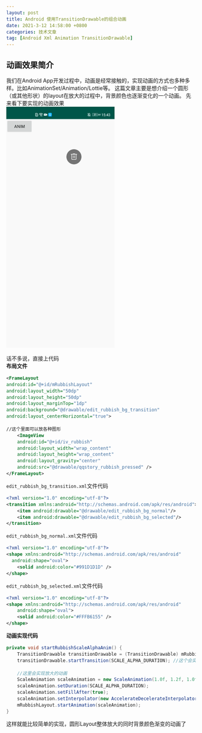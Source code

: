 ```yaml
---
layout: post
title: Android 使用TransitionDrawable的组合动画
date: 2021-3-12 14:58:00 +0800
categories: 技术文章
tag: [Android Xml Animation TransitionDrawable]
---
```



## 动画效果简介
我们在Android App开发过程中，动画是经常接触的，实现动画的方式也多种多样。比如AnimationSet/Animation/Lottie等。
这篇文章主要是想介绍一个圆形（或其他形状）的layout在放大的过程中，背景颜色也逐渐变化的一个动画。
先来看下要实现的动画效果  
<img src="https://github.com/hqglichao/hqglichao.github.io/raw/master/styles/gif/transition_animation.gif"/>  

话不多说，直接上代码  
**布局文件**
```xml
<FrameLayout
android:id="@+id/mRubbishLayout"
android:layout_width="50dp"
android:layout_height="50dp"
android:layout_marginTop="1dp"
android:background="@drawable/edit_rubbish_bg_transition"
android:layout_centerHorizontal="true">

//这个里面可以放各种图形
    <ImageView
    android:id="@+id/iv_rubbish"
    android:layout_width="wrap_content"
    android:layout_height="wrap_content"
    android:layout_gravity="center"
    android:src="@drawable/qqstory_rubbish_pressed" />
</FrameLayout>
```

`edit_rubbish_bg_transition.xml`文件代码
```xml
<?xml version="1.0" encoding="utf-8"?>
<transition xmlns:android="http://schemas.android.com/apk/res/android">
    <item android:drawable="@drawable/edit_rubbish_bg_normal"/>
    <item android:drawable="@drawable/edit_rubbish_bg_selected"/>
</transition>
```

`edit_rubbish_bg_normal.xml`文件代码
```xml
<?xml version="1.0" encoding="utf-8"?>
<shape xmlns:android="http://schemas.android.com/apk/res/android"
  android:shape="oval">
    <solid android:color="#991D1D1D" />
</shape>
```
`edit_rubbish_bg_selected.xml`文件代码
```xml
<?xml version="1.0" encoding="utf-8"?>
<shape xmlns:android="http://schemas.android.com/apk/res/android"
    android:shape="oval">
    <solid android:color="#FFFB6155" />
</shape>
```

**动画实现代码**
```java
private void startRubbishScaleAlphaAnim() {
    TransitionDrawable transitionDrawable = (TransitionDrawable) mRubbishLayout.getBackground();
    transitionDrawable.startTransition(SCALE_ALPHA_DURATION); //这个会实现背景颜色渐变

    //这里会实现放大的动画
    ScaleAnimation scaleAnimation = new ScaleAnimation(1.0f, 1.2f, 1.0f, 1.2f, Animation.RELATIVE_TO_SELF, 0.5f, Animation.RELATIVE_TO_SELF, 0.5f);
    scaleAnimation.setDuration(SCALE_ALPHA_DURATION);
    scaleAnimation.setFillAfter(true);
    scaleAnimation.setInterpolator(new AccelerateDecelerateInterpolator());
    mRubbishLayout.startAnimation(scaleAnimation);
}
```
这样就能比较简单的实现，圆形Layout整体放大的同时背景颜色渐变的动画了
